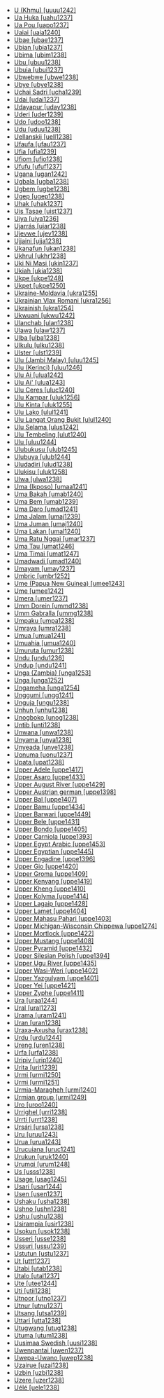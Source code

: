 - [U (Khmu) [uuuu1242]](tree/austroasiatic.aust1305/khmuic.khmu1236/khmu.khmu1255/khmu.khmu1256/ukhmu.uuuu1242/ukhmu.uuuu1242.ini)
- [Ua Huka [uahu1237]](tree/austronesian.aust1307/nuclearaustronesian.nucl1752/malayopolynesian.mala1545/centraleasternmalayopolynesian.cent2237/easternmalayopolynesian.east2712/oceanic.ocea1241/centralpacific.cent2060/eastfijianpolynesian.east2445/polynesian.poly1242/nuclearpolynesian.nucl1485/northernoutlierpolynesianeastpolynesian.nort3246/solomonsnorthernoutlierpolynesianeastpolynesian.solo1260/centralnorthernoutlierpolynesianeastpolynesian.cent2298/eastnuclearpolynesian.east2449/centraleastnuclearpolynesian.cent2062/marquesan.marq1246/northmarquesan.nort2845/uahuka.uahu1237/uahuka.uahu1237.ini)
- [Ua Pou [uapo1237]](tree/austronesian.aust1307/nuclearaustronesian.nucl1752/malayopolynesian.mala1545/centraleasternmalayopolynesian.cent2237/easternmalayopolynesian.east2712/oceanic.ocea1241/centralpacific.cent2060/eastfijianpolynesian.east2445/polynesian.poly1242/nuclearpolynesian.nucl1485/northernoutlierpolynesianeastpolynesian.nort3246/solomonsnorthernoutlierpolynesianeastpolynesian.solo1260/centralnorthernoutlierpolynesianeastpolynesian.cent2298/eastnuclearpolynesian.east2449/centraleastnuclearpolynesian.cent2062/marquesan.marq1246/northmarquesan.nort2845/uapou.uapo1237/uapou.uapo1237.ini)
- [Uaiai [uaia1240]](tree/arawan.araw1282/paumari.paum1247/uaiai.uaia1240/uaiai.uaia1240.ini)
- [Ubae [ubae1237]](tree/austronesian.aust1307/nuclearaustronesian.nucl1752/malayopolynesian.mala1545/centraleasternmalayopolynesian.cent2237/easternmalayopolynesian.east2712/oceanic.ocea1241/westernoceaniclinkage.west2818/mesomelanesianlinkage.meso1253/willaumez.will1243/nakanaimeramera.naka1266/nakanai.naka1262/ubae.ubae1237/ubae.ubae1237.ini)
- [Ubian [ubia1237]](tree/austronesian.aust1307/nuclearaustronesian.nucl1752/malayopolynesian.mala1545/greaterbarito.grea1283/samabajaw.sama1302/suluborneo.sulu1242/innersulusama.inne1244/southernsama.sout2918/ubian.ubia1237/ubian.ubia1237.ini)
- [Ubima [ubim1238]](tree/atlanticcongo.atla1278/voltacongo.volt1241/benuecongo.benu1247/igboid.igbo1258/igbo.igbo1259/ikwere.ikwe1242/ubima.ubim1238/ubima.ubim1238.ini)
- [Ubu [ubuu1238]](tree/sinotibetan.sino1245/himalayish.hima1249/mahakiranti.maha1306/kiranti.kira1253/westernkiranti.west2424/chaurasiya.chau1260/wambule.wamb1257/ubu.ubuu1238/ubu.ubuu1238.ini)
- [Ubuia [ubui1237]](tree/austronesian.aust1307/nuclearaustronesian.nucl1752/malayopolynesian.mala1545/centraleasternmalayopolynesian.cent2237/easternmalayopolynesian.east2712/oceanic.ocea1241/westernoceaniclinkage.west2818/papuantiplinkage.papu1253/nuclearpapuantiplinkage.nucl1744/northpapuanmainlanddentrecasteaux.nort2848/dobuduau.dobu1240/dobu.dobu1241/ubuia.ubui1237/ubuia.ubui1237.ini)
- [Ubwebwe [ubwe1238]](tree/atlanticcongo.atla1278/voltacongo.volt1241/benuecongo.benu1247/kainji.kain1275/centralkainji.cent2242/shirorokamuku.shir1273/shiroro.shir1275/pongu.pong1250/ubwebwe.ubwe1238/ubwebwe.ubwe1238.ini)
- [Ubye [ubye1238]](tree/atlanticcongo.atla1278/voltacongo.volt1241/benuecongo.benu1247/igboid.igbo1258/ekpeye.ekpe1253/ubye.ubye1238/ubye.ubye1238.ini)
- [Uchai Sadri [ucha1239]](tree/indoeuropean.indo1319/indoiranian.indo1320/indoaryan.indo1321/bihari.biha1245/westernmagadhan.west2806/sadani.sada1242/oraonsadri.orao1237/uchaisadri.ucha1239/uchaisadri.ucha1239.ini)
- [Udai [udai1237]](tree/austronesian.aust1307/nuclearaustronesian.nucl1752/malayopolynesian.mala1545/malayosumbawan.mala1536/northandeastmalayosumbawan.nort3170/malayic.mala1538/nuclearmalayic.nucl1733/singaporearchipelagomalay.sing1270/temuan.temu1239/udai.udai1237/udai.udai1237.ini)
- [Udayapur [uday1238]](tree/indoeuropean.indo1319/indoiranian.indo1320/indoaryan.indo1321/bihari.biha1245/tharuic.thar1284/eastherntharu.east2316/kochilatharu.koch1247/udayapur.uday1238/udayapur.uday1238.ini)
- [Uderi [uder1239]](tree/manubaran.manu1261/mariapapuanewguinea.mari1438/uderi.uder1239/uderi.uder1239.ini)
- [Udo [udoo1238]](tree/atlanticcongo.atla1278/voltacongo.volt1241/benuecongo.benu1247/defoid.defo1239/arigidi.arig1246/udo.udoo1238/udo.udoo1238.ini)
- [Udu [uduu1238]](tree/atlanticcongo.atla1278/voltacongo.volt1241/benuecongo.benu1247/akpesedoid.akpe1249/edoid.edoi1239/southwesternedoid.sout2805/urhobo.urho1239/udu.uduu1238/udu.uduu1238.ini)
- [Uellanskij [uell1238]](tree/chukotkokamchatkan.chuk1271/chukotian.chuk1272/chukchi.chuk1273/uellanskij.uell1238/uellanskij.uell1238.ini)
- [Ufaufa [ufau1237]](tree/austronesian.aust1307/nuclearaustronesian.nucl1752/malayopolynesian.mala1545/centraleasternmalayopolynesian.cent2237/easternmalayopolynesian.east2712/oceanic.ocea1241/westernoceaniclinkage.west2818/papuantiplinkage.papu1253/nuclearpapuantiplinkage.nucl1744/northpapuanmainlanddentrecasteaux.nort2848/bwaidoga.bwai1241/bwaidokaiduna.bwai1244/iduna.idun1242/ufaufa.ufau1237/ufaufa.ufau1237.ini)
- [Ufia [ufia1239]](tree/atlanticcongo.atla1278/voltacongo.volt1241/benuecongo.benu1247/deltacross.delt1251/uppercross.uppe1418/centraluppercross.cent2027/northsouthcentraldeltacross.nort2790/koringkukele.kori1259/oring.orin1239/ufia.ufia1239/ufia.ufia1239.ini)
- [Ufiom [ufio1238]](tree/atlanticcongo.atla1278/voltacongo.volt1241/benuecongo.benu1247/deltacross.delt1251/uppercross.uppe1418/centraluppercross.cent2027/northsouthcentraldeltacross.nort2790/koringkukele.kori1259/oring.orin1239/ufiom.ufio1238/ufiom.ufio1238.ini)
- [Ufufu [ufuf1237]](tree/austronesian.aust1307/nuclearaustronesian.nucl1752/malayopolynesian.mala1545/centraleasternmalayopolynesian.cent2237/easternmalayopolynesian.east2712/oceanic.ocea1241/westernoceaniclinkage.west2818/papuantiplinkage.papu1253/nuclearpapuantiplinkage.nucl1744/northpapuanmainlanddentrecasteaux.nort2848/bwaidoga.bwai1241/bwaidokaiduna.bwai1244/iduna.idun1242/ufufu.ufuf1237/ufufu.ufuf1237.ini)
- [Ugana [ugan1242]](tree/austronesian.aust1307/nuclearaustronesian.nucl1752/malayopolynesian.mala1545/centraleasternmalayopolynesian.cent2237/easternmalayopolynesian.east2712/oceanic.ocea1241/westernoceaniclinkage.west2818/mesomelanesianlinkage.meso1253/newirelandnorthwestsolomoniclinkage.newi1242/madakic.mada1284/lavatburalamusong.lava1239/ugana.ugan1242/ugana.ugan1242.ini)
- [Ugbala [ugba1238]](tree/atlanticcongo.atla1278/voltacongo.volt1241/benuecongo.benu1247/deltacross.delt1251/uppercross.uppe1418/centraluppercross.cent2027/northsouthcentraldeltacross.nort2790/koringkukele.kori1259/kukeleuzekwe.kuke1241/kukele.kuke1242/ugbala.ugba1238/ugbala.ugba1238.ini)
- [Ugbem [ugbe1238]](tree/atlanticcongo.atla1278/voltacongo.volt1241/benuecongo.benu1247/deltacross.delt1251/uppercross.uppe1418/centraluppercross.cent2027/northsouthcentraldeltacross.nort2790/ubagharakohumono.ubag1244/ubaghara.ubag1245/ugbem.ugbe1238/ugbem.ugbe1238.ini)
- [Ugep [ugep1238]](tree/atlanticcongo.atla1278/voltacongo.volt1241/benuecongo.benu1247/deltacross.delt1251/uppercross.uppe1418/centraluppercross.cent2027/eastwestcentraldeltacross.east2400/lokoic.loko1252/lokaa.loka1252/ugep.ugep1238/ugep.ugep1238.ini)
- [Uhak [uhak1237]](tree/austronesian.aust1307/nuclearaustronesian.nucl1752/malayopolynesian.mala1545/centraleasternmalayopolynesian.cent2237/centralmalayopolynesian.cent2245/timorica.timo1259/northerntimorica.nort3194/wetar.weta1245/peraitugunaputai.pera1258/peraiaputai.pera1259/perai.pera1257/uhak.uhak1237/uhak.uhak1237.ini)
- [Uis Tasae [uist1237]](tree/austronesian.aust1307/nuclearaustronesian.nucl1752/malayopolynesian.mala1545/centraleasternmalayopolynesian.cent2237/centralmalayopolynesian.cent2245/timorica.timo1259/westextraramelaic.west2545/oecusse.oecu1234/baikeno.baik1238/uistasae.uist1237/uistasae.uist1237.ini)
- [Uiya [uiya1236]](tree/sinotibetan.sino1245/bodic.bodi1256/kaikeghaletamangic.kaik1248/ghaletamangic.ghal1247/ghale.ghal1246/northernghale.nort2709/uiya.uiya1236/uiya.uiya1236.ini)
- [Ujarrás [ujar1238]](tree/chibchan.chib1249/corechibchan.core1252/isthmic.isth1243/westernisthmic.west2641/viceitic.vice1244/cabecar.cabe1245/ujarras.ujar1238/ujarras.ujar1238.ini)
- [Ujevwe [ujev1238]](tree/atlanticcongo.atla1278/voltacongo.volt1241/benuecongo.benu1247/akpesedoid.akpe1249/edoid.edoi1239/southwesternedoid.sout2805/urhobo.urho1239/ujevwe.ujev1238/ujevwe.ujev1238.ini)
- [Ujjaini [ujja1238]](tree/indoeuropean.indo1319/indoiranian.indo1320/indoaryan.indo1321/indoaryancentralzone.indo1322/subcontinentalcentralindoaryan.subc1234/bhil.bhil1254/malvi.malv1243/ujjaini.ujja1238/ujjaini.ujja1238.ini)
- [Ukanafun [ukan1238]](tree/atlanticcongo.atla1278/voltacongo.volt1241/benuecongo.benu1247/deltacross.delt1251/lowercross.obol1242/centrallowercross.cent2253/efikibibio.efik1244/anaang.anaa1238/ukanafun.ukan1238/ukanafun.ukan1238.ini)
- [Ukhrul [ukhr1238]](tree/sinotibetan.sino1245/kukichinnaga.kuki1245/naga.naga1409/tangkhulmaring.tang1335/tangkhulnaga.tang1336/ukhrul.ukhr1238/ukhrul.ukhr1238.ini)
- [Uki Ni Masi [ukin1237]](tree/austronesian.aust1307/nuclearaustronesian.nucl1752/malayopolynesian.mala1545/centraleasternmalayopolynesian.cent2237/easternmalayopolynesian.east2712/oceanic.ocea1241/southeastsolomonic.sout2853/malaitasancristobal.mala1485/malaitamakira.mala1540/saa.saaa1240/ukinimasi.ukin1237/ukinimasi.ukin1237.ini)
- [Ukiah [ukia1238]](tree/pomoan.pomo1273/russianriverandeastern.russ1265/russianriver.russ1266/northerncentralpomoan.nort2965/centralpomo.cent2138/ukiah.ukia1238/ukiah.ukia1238.ini)
- [Ukpe [ukpe1248]](tree/atlanticcongo.atla1278/voltacongo.volt1241/benuecongo.benu1247/bantoid.bant1294/southernbantoid.sout3152/bendic.bend1256/ukpebayobiri.ukpe1247/ukpe.ukpe1248/ukpe.ukpe1248.ini)
- [Ukpet [ukpe1250]](tree/atlanticcongo.atla1278/voltacongo.volt1241/benuecongo.benu1247/deltacross.delt1251/uppercross.uppe1418/ukpetehom.ukpe1249/ukpet.ukpe1250/ukpet.ukpe1250.ini)
- [Ukraine-Moldavia [ukra1255]](tree/indoeuropean.indo1319/indoiranian.indo1320/indoaryan.indo1321/indoaryancentralzone.indo1322/romani.roma1329/vlaxromani.vlax1238/ukrainemoldavia.ukra1255/ukrainemoldavia.ukra1255.ini)
- [Ukrainian Vlax Romani [ukra1256]](tree/indoeuropean.indo1319/indoiranian.indo1320/indoaryan.indo1321/indoaryancentralzone.indo1322/romani.roma1329/vlaxromani.vlax1238/ukrainianvlaxromani.ukra1256/ukrainianvlaxromani.ukra1256.ini)
- [Ukrainish [ukra1254]](tree/indoeuropean.indo1319/germanic.germ1287/northwestgermanic.nort3152/westgermanic.west2793/highgerman.high1286/middlemodernhighgerman.midd1349/modernhighgerman.mode1258/yiddish.yidd1255/easternyiddish.east2295/ukrainish.ukra1254/ukrainish.ukra1254.ini)
- [Ukwuani [ukwu1242]](tree/atlanticcongo.atla1278/voltacongo.volt1241/benuecongo.benu1247/igboid.igbo1258/igbo.igbo1259/ukwuaniabohndoni.ukwu1241/ukwuani.ukwu1242/ukwuani.ukwu1242.ini)
- [Ulanchab [ulan1238]](tree/mongolic.mong1329/easternmongolic.oira1260/oiratkhalkha.oira1264/khalkhaburiat.khal1273/mongolian.mong1331/peripheralmongolian.peri1253/ulanchab.ulan1238/ulanchab.ulan1238.ini)
- [Ulawa [ulaw1237]](tree/austronesian.aust1307/nuclearaustronesian.nucl1752/malayopolynesian.mala1545/centraleasternmalayopolynesian.cent2237/easternmalayopolynesian.east2712/oceanic.ocea1241/southeastsolomonic.sout2853/malaitasancristobal.mala1485/malaitamakira.mala1540/saa.saaa1240/ulawa.ulaw1237/ulawa.ulaw1237.ini)
- [Ulba [ulba1238]](tree/heiban.heib1242/westcentralheiban.west2502/westernwestcentralheiban.west2503/moro.moro1285/ulba.ulba1238/ulba.ulba1238.ini)
- [Ulkulu [ulku1238]](tree/pamanyungan.pama1250/paman.pama1251/southwestpama.sout3141/uppersouthwestpaman.uppe1456/kunjenundjanathima.kunj1248/kunjen.kunj1245/ulkulu.ulku1238/ulkulu.ulku1238.ini)
- [Ulster [ulst1239]](tree/indoeuropean.indo1319/germanic.germ1287/northwestgermanic.nort3152/westgermanic.west2793/northseagermanic.nort3175/anglofrisian.angl1264/anglian.angl1265/scots.scot1243/ulster.ulst1239/ulster.ulst1239.ini)
- [Ulu (Jambi Malay) [uluu1245]](tree/austronesian.aust1307/nuclearaustronesian.nucl1752/malayopolynesian.mala1545/malayosumbawan.mala1536/northandeastmalayosumbawan.nort3170/malayic.mala1538/nuclearmalayic.nucl1733/indonesianarchipelagomalay.indo1326/jambimalay.jamb1236/ulujambimalay.uluu1245/ulujambimalay.uluu1245.ini)
- [Ulu (Kerinci) [uluu1246]](tree/austronesian.aust1307/nuclearaustronesian.nucl1752/malayopolynesian.mala1545/malayosumbawan.mala1536/northandeastmalayosumbawan.nort3170/malayic.mala1538/nuclearmalayic.nucl1733/kerinci.keri1250/ulukerinci.uluu1246/ulukerinci.uluu1246.ini)
- [Ulu Ai [ulua1242]](tree/austronesian.aust1307/nuclearaustronesian.nucl1752/malayopolynesian.mala1545/malayosumbawan.mala1536/northandeastmalayosumbawan.nort3170/malayic.mala1538/nuclearmalayic.nucl1733/ibanic.iban1263/iban.iban1264/uluai.ulua1242/uluai.ulua1242.ini)
- [Ulu Ai' [ulua1243]](tree/austronesian.aust1307/nuclearaustronesian.nucl1752/malayopolynesian.mala1545/greaterbarito.grea1283/westgreaterbarito.west2561/northwestgreaterbarito.nort2891/otdanum.otda1235/uluai.ulua1243/uluai.ulua1243.ini)
- [Ulu Ceres [uluc1240]](tree/austroasiatic.aust1305/aslian.asli1243/centralnorthernaslian.cent1987/jahhut.jahh1242/uluceres.uluc1240/uluceres.uluc1240.ini)
- [Ulu Kampar [uluk1256]](tree/austroasiatic.aust1305/aslian.asli1243/centralnorthernaslian.cent1987/senoic.seno1278/semai.sema1266/ulukampar.uluk1256/ulukampar.uluk1256.ini)
- [Ulu Kinta [uluk1255]](tree/austroasiatic.aust1305/aslian.asli1243/centralnorthernaslian.cent1987/senoic.seno1278/lanohsemnamtemiar.lano1244/temiar.temi1246/ulukinta.uluk1255/ulukinta.uluk1255.ini)
- [Ulu Lako [ulul1241]](tree/austronesian.aust1307/nuclearaustronesian.nucl1752/malayopolynesian.mala1545/malayosumbawan.mala1536/northandeastmalayosumbawan.nort3170/malayic.mala1538/nuclearmalayic.nucl1733/indonesianarchipelagomalay.indo1326/kubu.kubu1239/ululako.ulul1241/ululako.ulul1241.ini)
- [Ulu Langat Orang Bukit [ulul1240]](tree/austroasiatic.aust1305/aslian.asli1243/southaslian.sout2686/besisi.besi1244/ululangatorangbukit.ulul1240/ululangatorangbukit.ulul1240.ini)
- [Ulu Selama [ulus1242]](tree/austroasiatic.aust1305/aslian.asli1243/centralnorthernaslian.cent1987/northaslian.nort2682/maniqmenraqbatek.mani1290/maniq.mani1291/kensiu.kens1248/uluselama.ulus1242/uluselama.ulus1242.ini)
- [Ulu Tembeling [ulut1240]](tree/austroasiatic.aust1305/aslian.asli1243/centralnorthernaslian.cent1987/jahhut.jahh1242/ulutembeling.ulut1240/ulutembeling.ulut1240.ini)
- [Ulu [uluu1244]](tree/austronesian.aust1307/nuclearaustronesian.nucl1752/malayopolynesian.mala1545/malayosumbawan.mala1536/northandeastmalayosumbawan.nort3170/malayic.mala1538/nuclearmalayic.nucl1733/minangkabauic.mina1280/minangkabau.mina1268/ulu.uluu1244/ulu.uluu1244.ini)
- [Ulubukusu [ulub1245]](tree/atlanticcongo.atla1278/voltacongo.volt1241/benuecongo.benu1247/bantoid.bant1294/southernbantoid.sout3152/narrowbantu.narr1281/eastbantu.east2731/northeastsavannabantu.nort3203/greatlakesbantu.grea1289/greaterluyia.grea1291/luyia.luyi1234/saamiawangabukusu.saam1284/bukusuic.buku1251/masaaba.masa1299/ulubukusu.ulub1245/ulubukusu.ulub1245.ini)
- [Ulubuya [ulub1244]](tree/atlanticcongo.atla1278/voltacongo.volt1241/benuecongo.benu1247/bantoid.bant1294/southernbantoid.sout3152/narrowbantu.narr1281/eastbantu.east2731/northeastsavannabantu.nort3203/greatlakesbantu.grea1289/greaterluyia.grea1291/luyia.luyi1234/saamiawangabukusu.saam1284/bukusuic.buku1251/masaaba.masa1299/ulubuya.ulub1244/ulubuya.ulub1244.ini)
- [Uludadiri [ulud1238]](tree/atlanticcongo.atla1278/voltacongo.volt1241/benuecongo.benu1247/bantoid.bant1294/southernbantoid.sout3152/narrowbantu.narr1281/eastbantu.east2731/northeastsavannabantu.nort3203/greatlakesbantu.grea1289/greaterluyia.grea1291/luyia.luyi1234/saamiawangabukusu.saam1284/bukusuic.buku1251/masaaba.masa1299/uludadiri.ulud1238/uludadiri.ulud1238.ini)
- [Ulukisu [uluk1258]](tree/atlanticcongo.atla1278/voltacongo.volt1241/benuecongo.benu1247/bantoid.bant1294/southernbantoid.sout3152/narrowbantu.narr1281/eastbantu.east2731/northeastsavannabantu.nort3203/greatlakesbantu.grea1289/greaterluyia.grea1291/luyia.luyi1234/saamiawangabukusu.saam1284/bukusuic.buku1251/masaaba.masa1299/ulukisu.uluk1258/ulukisu.uluk1258.ini)
- [Ulwa [ulwa1238]](tree/bookkeeping.book1242/sumomayangna.sumo1243/ulwa.ulwa1238/ulwa.ulwa1238.ini)
- [Uma (Ikposo) [umaa1241]](tree/atlanticcongo.atla1278/voltacongo.volt1241/kwavoltacongo.kwav1236/katogo.kato1245/kposoahlobowili.kpos1239/ikposo.ikpo1238/umaikposo.umaa1241/umaikposo.umaa1241.ini)
- [Uma Bakah [umab1240]](tree/austronesian.aust1307/nuclearaustronesian.nucl1752/malayopolynesian.mala1545/northborneomalayopolynesian.nort3253/northsarawakan.nort3171/kayankenyah.kaya1332/kenyahic.keny1280/upperpujungan.uppe1425/umalasan.umal1239/umabakah.umab1240/umabakah.umab1240.ini)
- [Uma Bem [umab1239]](tree/austronesian.aust1307/nuclearaustronesian.nucl1752/malayopolynesian.mala1545/northborneomalayopolynesian.nort3253/northsarawakan.nort3171/kayankenyah.kaya1332/kenyahic.keny1280/mainstreamkenyah.main1275/umabem.umab1239/umabem.umab1239.ini)
- [Uma Daro [umad1241]](tree/austronesian.aust1307/nuclearaustronesian.nucl1752/malayopolynesian.mala1545/northborneomalayopolynesian.nort3253/northsarawakan.nort3171/kayankenyah.kaya1332/kayanic.kaya1333/mboh.mboh1235/rejangkayan.reja1241/umadaro.umad1241/umadaro.umad1241.ini)
- [Uma Jalam [umaj1239]](tree/austronesian.aust1307/nuclearaustronesian.nucl1752/malayopolynesian.mala1545/northborneomalayopolynesian.nort3253/northsarawakan.nort3171/kayankenyah.kaya1332/kenyahic.keny1280/mainstreamkenyah.main1275/umajalam.umaj1239/umajalam.umaj1239.ini)
- [Uma Juman [umaj1240]](tree/austronesian.aust1307/nuclearaustronesian.nucl1752/malayopolynesian.mala1545/northborneomalayopolynesian.nort3253/northsarawakan.nort3171/kayankenyah.kaya1332/kayanic.kaya1333/mboh.mboh1235/rejangkayan.reja1241/umajuman.umaj1240/umajuman.umaj1240.ini)
- [Uma Lakan [umal1240]](tree/austronesian.aust1307/nuclearaustronesian.nucl1752/malayopolynesian.mala1545/northborneomalayopolynesian.nort3253/northsarawakan.nort3171/kayankenyah.kaya1332/kayanic.kaya1333/kayanriverkayan.kaya1325/umalakan.umal1240/umalakan.umal1240.ini)
- [Uma Ratu Nggai [umar1237]](tree/austronesian.aust1307/nuclearaustronesian.nucl1752/malayopolynesian.mala1545/centraleasternmalayopolynesian.cent2237/centralmalayopolynesian.cent2245/floressumbahawu.flor1240/sumbahawu.sumb1242/sumba.sumb1243/kamberaic.kamb1320/kambera.kamb1299/umaratunggai.umar1237/umaratunggai.umar1237.ini)
- [Uma Tau [umat1246]](tree/austronesian.aust1307/nuclearaustronesian.nucl1752/malayopolynesian.mala1545/northborneomalayopolynesian.nort3253/northsarawakan.nort3171/kayankenyah.kaya1332/kenyahic.keny1280/mainstreamkenyah.main1275/umatau.umat1246/umatau.umat1246.ini)
- [Uma Timai [umat1247]](tree/austronesian.aust1307/nuclearaustronesian.nucl1752/malayopolynesian.mala1545/northborneomalayopolynesian.nort3253/northsarawakan.nort3171/kayankenyah.kaya1332/kayanic.kaya1333/wahaukenyah.waha1238/umatimai.umat1247/umatimai.umat1247.ini)
- [Umadwadi [umad1240]](tree/indoeuropean.indo1319/indoiranian.indo1320/indoaryan.indo1321/indoaryancentralzone.indo1322/subcontinentalcentralindoaryan.subc1234/bhil.bhil1254/malvi.malv1243/umadwadi.umad1240/umadwadi.umad1240.ini)
- [Umayam [umay1237]](tree/austronesian.aust1307/nuclearaustronesian.nucl1752/malayopolynesian.mala1545/greatercentralphilippine.grea1284/manobo.mano1276/centralandsouthernmanobo.cent2255/centralmanobo.cent2088/eastandcentralmanobo.east2742/eastcentralmanobo.east2478/agusanmanobo.agus1235/umayam.umay1237/umayam.umay1237.ini)
- [Umbric [umbr1252]](tree/indoeuropean.indo1319/italic.ital1284/sabellic.sabe1249/sabellic.sabe1248/umbric.umbr1252/umbric.umbr1252.ini)
- [Ume (Papua New Guinea) [umee1243]](tree/easterntransfly.east2503/wipi.wipi1242/umepapuanewguinea.umee1243/umepapuanewguinea.umee1243.ini)
- [Ume [umee1242]](tree/atlanticcongo.atla1278/voltacongo.volt1241/benuecongo.benu1247/akpesedoid.akpe1249/edoid.edoi1239/southwesternedoid.sout2805/isoko.isok1239/ume.umee1242/ume.umee1242.ini)
- [Umera [umer1237]](tree/austronesian.aust1307/nuclearaustronesian.nucl1752/malayopolynesian.mala1545/centraleasternmalayopolynesian.cent2237/easternmalayopolynesian.east2712/southhalmaherawestnewguinea.sout2850/southhalmaherawestnewguinea.sout3229/rajaampatsouthhalmahera.raja1255/southhalmahera.sout3231/gebe.gebe1237/umera.umer1237/umera.umer1237.ini)
- [Umm Dorein [ummd1238]](tree/heiban.heib1242/westcentralheiban.west2502/westernwestcentralheiban.west2503/moro.moro1285/ummdorein.ummd1238/ummdorein.ummd1238.ini)
- [Umm Gabralla [ummg1238]](tree/heiban.heib1242/westcentralheiban.west2502/westernwestcentralheiban.west2503/moro.moro1285/ummgabralla.ummg1238/ummgabralla.ummg1238.ini)
- [Umpaku [umpa1238]](tree/japonic.japo1237/japanese.japa1256/japantaiwanjapanese.japa1258/nuclearjapanese.nucl1643/westernjapanese.west2607/umpaku.umpa1238/umpaku.umpa1238.ini)
- [Umraya [umra1238]](tree/afroasiatic.afro1255/semitic.semi1276/westsemitic.west2786/centralsemitic.cent2236/northwestsemitic.nort3165/aramaic.aram1259/easternaramaic.east2680/centraleasternaramaic.cent2217/bohtan.boht1239/hertevin.hert1241/umraya.umra1238/umraya.umra1238.ini)
- [Umua [umua1241]](tree/austronesian.aust1307/nuclearaustronesian.nucl1752/malayopolynesian.mala1545/centraleasternmalayopolynesian.cent2237/easternmalayopolynesian.east2712/oceanic.ocea1241/westernoceaniclinkage.west2818/northnewguinealinkage.nort3206/ngerovitiazlinkage.nger1241/vitiazlinkage.viti1243/southwestnewbritain.sout2874/arawepasismanua.araw1269/bebelimangseng.bebe1254/mangseng.mang1403/umua.umua1241/umua.umua1241.ini)
- [Umuahia [umua1240]](tree/atlanticcongo.atla1278/voltacongo.volt1241/benuecongo.benu1247/igboid.igbo1258/igbo.igbo1259/nuclearigbo.nucl1417/umuahia.umua1240/umuahia.umua1240.ini)
- [Umuruta [umur1238]](tree/leftmay.left1242/nuclearleftmay.nucl1244/iteribo.iter1240/bopapuanewguinea.bopa1235/umuruta.umur1238/umuruta.umur1238.ini)
- [Undu [undu1236]](tree/berta.bert1248/undu.undu1236/undu.undu1236.ini)
- [Undup [undu1241]](tree/austronesian.aust1307/nuclearaustronesian.nucl1752/malayopolynesian.mala1545/malayosumbawan.mala1536/northandeastmalayosumbawan.nort3170/malayic.mala1538/nuclearmalayic.nucl1733/ibanic.iban1263/iban.iban1264/undup.undu1241/undup.undu1241.ini)
- [Unga (Zambia) [unga1253]](tree/atlanticcongo.atla1278/voltacongo.volt1241/benuecongo.benu1247/bantoid.bant1294/southernbantoid.sout3152/narrowbantu.narr1281/eastbantu.east2731/bwilebemba.bwil1246/sabi.sabi1248/southernsabi.sout3193/bembam40.bemb1256/bembazambia.bemb1257/ungazambia.unga1253/ungazambia.unga1253.ini)
- [Unga [unga1252]](tree/mongolic.mong1329/easternmongolic.oira1260/oiratkhalkha.oira1264/khalkhaburiat.khal1273/buriat.buri1258/russiaburiat.russ1264/unga.unga1252/unga.unga1252.ini)
- [Ungameha [unga1254]](tree/atlanticcongo.atla1278/voltacongo.volt1241/benuecongo.benu1247/bantoid.bant1294/southernbantoid.sout3152/widegrassfields.wide1239/narrowgrassfields.narr1282/mbamnkam.mbam1249/bamileke.bami1239/ndanda.ndan1241/ungameha.unga1254/ungameha.unga1254.ini)
- [Unggumi [ungg1241]](tree/worrorran.worr1236/westernworrorran.west2435/worora.woro1255/unggumi.ungg1241/unggumi.ungg1241.ini)
- [Unguja [ungu1238]](tree/atlanticcongo.atla1278/voltacongo.volt1241/benuecongo.benu1247/bantoid.bant1294/southernbantoid.sout3152/narrowbantu.narr1281/eastbantu.east2731/northeastsavannabantu.nort3203/northeastcoastalbantu.nort3209/coastalnecbantu.coas1317/sabakiswahili.saba1282/swahilig40.swah1254/swahili.swah1253/unguja.ungu1238/unguja.ungu1238.ini)
- [Unhun [unhu1238]](tree/arawakan.araw1281/northernmaipuran.nort2990/inlandnorthernmaipuran.inla1264/japuracolombia.japu1236/nuclearjapuracolombia.nucl1764/baniwacurripacotariano.bani1258/baniwacurripaco.bani1259/curripaco.curr1243/unhun.unhu1238/unhun.unhu1238.ini)
- [Unogboko [unog1238]](tree/atlanticcongo.atla1278/voltacongo.volt1241/benuecongo.benu1247/akpesedoid.akpe1249/edoid.edoi1239/southwesternedoid.sout2805/isoko.isok1239/unogboko.unog1238/unogboko.unog1238.ini)
- [Untib [unti1238]](tree/nakhdaghestanian.nakh1245/daghestanian.dagh1238/avarandictsezic.avar1255/avar.avar1256/untib.unti1238/untib.unti1238.ini)
- [Unwana [unwa1238]](tree/atlanticcongo.atla1278/voltacongo.volt1241/benuecongo.benu1247/igboid.igbo1258/igbo.igbo1259/nuclearigbo.nucl1417/unwana.unwa1238/unwana.unwa1238.ini)
- [Unyama [unya1238]](tree/atlanticcongo.atla1278/voltacongo.volt1241/benuecongo.benu1247/bantoid.bant1294/southernbantoid.sout3152/narrowbantu.narr1281/eastbantu.east2731/shonas10.shon1250/coreshona.core1255/plateaushona.plat1259/manyika.many1258/unyama.unya1238/unyama.unya1238.ini)
- [Unyeada [unye1238]](tree/atlanticcongo.atla1278/voltacongo.volt1241/benuecongo.benu1247/deltacross.delt1251/lowercross.obol1242/oboloic.obol1244/obolo.obol1243/unyeada.unye1238/unyeada.unye1238.ini)
- [Uonuma [uonu1237]](tree/japonic.japo1237/japanese.japa1256/japantaiwanjapanese.japa1258/nuclearjapanese.nucl1643/easternjapanese.east2526/tokaitosan.toka1245/echigo.echi1237/uonuma.uonu1237/uonuma.uonu1237.ini)
- [Upata [upat1238]](tree/atlanticcongo.atla1278/voltacongo.volt1241/benuecongo.benu1247/igboid.igbo1258/ekpeye.ekpe1253/upata.upat1238/upata.upat1238.ini)
- [Upper Adele [uppe1417]](tree/atlanticcongo.atla1278/voltacongo.volt1241/kwavoltacongo.kwav1236/natogo.nato1234/basilaadele.basi1245/adele.adel1244/upperadele.uppe1417/upperadele.uppe1417.ini)
- [Upper Asaro [uppe1433]](tree/nucleartransnewguinea.nucl1709/kainantugoroka.kain1273/goroka.goro1272/nucleargoroka.nucl1760/gahuku.gahu1246/dano.dano1240/upperasaro.uppe1433/upperasaro.uppe1433.ini)
- [Upper August River [uppe1429]](tree/nucleartransnewguinea.nucl1709/centralandsouthnewguinea.cent2116/awyuok.awyu1265/okoksapmin.okok1235/ok.okkk1242/mountainok.moun1253/mianic.mian1255/mian.mian1256/upperaugustriver.uppe1429/upperaugustriver.uppe1429.ini)
- [Upper Austrian german [uppe1398]](tree/indoeuropean.indo1319/germanic.germ1287/northwestgermanic.nort3152/westgermanic.west2793/highgerman.high1286/middlemodernhighgerman.midd1349/modernhighgerman.mode1258/uppergerman.uppe1397/bayerisch.baye1239/bavarian.bava1246/centralbavarian.cent1967/upperaustriangerman.uppe1398/upperaustriangerman.uppe1398.ini)
- [Upper Bal [uppe1407]](tree/kartvelian.kart1248/svan.svan1243/upperbal.uppe1407/upperbal.uppe1407.ini)
- [Upper Bamu [uppe1434]](tree/kiwaian.kiwa1251/bamu.bamu1257/upperbamu.uppe1434/upperbamu.uppe1434.ini)
- [Upper Barwari [uppe1449]](tree/afroasiatic.afro1255/semitic.semi1276/westsemitic.west2786/centralsemitic.cent2236/northwestsemitic.nort3165/aramaic.aram1259/easternaramaic.east2680/centraleasternaramaic.cent2217/northeasternneoaramaic.nort3241/assyrianneoaramaic.assy1241/northerngroup.nort3096/upperbarwari.uppe1449/upperbarwari.uppe1449.ini)
- [Upper Bele [uppe1431]](tree/nucleartransnewguinea.nucl1709/dani.dani1287/centraldani.cent2233/grandvalleydani.gran1246/lowergrandvalleydani.lowe1415/upperbele.uppe1431/upperbele.uppe1431.ini)
- [Upper Bondo [uppe1405]](tree/austroasiatic.aust1305/mundaic.mund1335/southmunda.sout3137/gutobremo.guto1244/bondo.bond1245/upperbondo.uppe1405/upperbondo.uppe1405.ini)
- [Upper Carniola [uppe1393]](tree/indoeuropean.indo1319/baltoslavic.balt1263/slavic.slav1255/southslavic.sout3147/westernsouthslavic.west2804/slovenian.slov1268/uppercarniola.uppe1393/uppercarniola.uppe1393.ini)
- [Upper Egypt Arabic [uppe1453]](tree/afroasiatic.afro1255/semitic.semi1276/westsemitic.west2786/centralsemitic.cent2236/arabian.arab1394/arabic.arab1395/egypticarabic.egyp1251/egyptosudanicarabic.egyp1254/saidiarabic.said1239/upperegyptarabic.uppe1453/upperegyptarabic.uppe1453.ini)
- [Upper Egyptian [uppe1445]](tree/afroasiatic.afro1255/egyptian.egyp1245/coptic.copt1239/upperegyptian.uppe1445/upperegyptian.uppe1445.ini)
- [Upper Engadine [uppe1396]](tree/indoeuropean.indo1319/italic.ital1284/latinofaliscan.lati1262/latinic.lati1263/imperiallatin.impe1234/romance.roma1334/italowesternromance.ital1285/westernromance.west2813/shiftedwesternromance.shif1234/northwesternshiftedromance.nort3208/gallorhaetian.gall1280/romansh.roma1326/upperengadine.uppe1396/upperengadine.uppe1396.ini)
- [Upper Gio [uppe1420]](tree/mande.mand1469/easternmande.east2697/southeasternmande.sout3140/gurotura.guro1245/gurodan.guro1246/dantoura.dant1235/dan.dann1241/uppergio.uppe1420/uppergio.uppe1420.ini)
- [Upper Groma [uppe1409]](tree/sinotibetan.sino1245/bodic.bodi1256/bodish.bodi1257/oldmoderntibetan.oldm1245/tibetic.tibe1276/southerntibetic.sout3217/dzongkhic.dzon1238/groma.grom1238/uppergroma.uppe1409/uppergroma.uppe1409.ini)
- [Upper Kenyang [uppe1419]](tree/atlanticcongo.atla1278/voltacongo.volt1241/benuecongo.benu1247/bantoid.bant1294/southernbantoid.sout3152/mamfe.mamf1238/kenyang.keny1279/upperkenyang.uppe1419/upperkenyang.uppe1419.ini)
- [Upper Kheng [uppe1410]](tree/sinotibetan.sino1245/bodic.bodi1256/bodish.bodi1257/tshanglaeastbodish.tsha1246/eastbodish.east1469/mainstreameastbodish.main1269/phobjibchalibumthangic.phob1238/chalibumthangic.chal1266/bumthangic.bumt1238/khengkha.khen1241/upperkheng.uppe1410/upperkheng.uppe1410.ini)
- [Upper Kolyma [uppe1414]](tree/tungusic.tung1282/northerntungusic.nort3147/even.even1260/upperkolyma.uppe1414/upperkolyma.uppe1414.ini)
- [Upper Lagaip [uppe1428]](tree/sepik.sepi1257/sepikhill.sepi1258/westernsepikhill.west2576/hewapaka.hewa1240/hewa.hewa1241/upperlagaip.uppe1428/upperlagaip.uppe1428.ini)
- [Upper Lamet [uppe1404]](tree/austroasiatic.aust1305/khasipalaung.khas1273/palaungic.pala1352/eastpalaungic.east2331/lamet.lame1256/upperlamet.uppe1404/upperlamet.uppe1404.ini)
- [Upper Mahasu Pahari [uppe1403]](tree/indoeuropean.indo1319/indoiranian.indo1320/indoaryan.indo1321/indoaryannorthernzone.indo1310/himachali.hima1250/nuclearhimachali.nucl1728/mahasupahari.maha1287/uppermahasupahari.uppe1403/uppermahasupahari.uppe1403.ini)
- [Upper Michigan-Wisconsin Chippewa [uppe1274]](tree/algic.algi1248/algonquian.algo1256/easterngreatlakesalgonquian.east2765/ojibwapotawatomi.ojib1240/ojibwa.ojib1241/nuclearojibwe.nucl1723/centraleasternsouthwesternojibwa.cent2252/chippewa.chip1241/uppermichiganwisconsinchippewa.uppe1274/uppermichiganwisconsinchippewa.uppe1274.ini)
- [Upper Mortlock [uppe1422]](tree/austronesian.aust1307/nuclearaustronesian.nucl1752/malayopolynesian.mala1545/centraleasternmalayopolynesian.cent2237/easternmalayopolynesian.east2712/oceanic.ocea1241/micronesian.micr1243/micronesianproper.micr1244/centralmicronesian.cent2276/westernmicronesian.west2844/ponapeictrukic.pona1247/trukic.truk1243/nucleartrukic.nucl1749/centraltrukic.cent2290/easterntrukic.east2764/mortlockesetrukese.mort1238/mortlockese.mort1237/uppermortlock.uppe1422/uppermortlock.uppe1422.ini)
- [Upper Mustang [uppe1408]](tree/sinotibetan.sino1245/bodic.bodi1256/bodish.bodi1257/oldmoderntibetan.oldm1245/tibetic.tibe1276/southwesterntibetic.sout3216/lowa.lowa1242/uppermustang.uppe1408/uppermustang.uppe1408.ini)
- [Upper Pyramid [uppe1432]](tree/nucleartransnewguinea.nucl1709/dani.dani1287/centraldani.cent2233/grandvalleydani.gran1246/lowergrandvalleydani.lowe1415/upperpyramid.uppe1432/upperpyramid.uppe1432.ini)
- [Upper Silesian Polish [uppe1394]](tree/indoeuropean.indo1319/baltoslavic.balt1263/slavic.slav1255/westslavic.west2792/lechitic.lech1241/polish.poli1260/uppersilesianpolish.uppe1394/uppersilesianpolish.uppe1394.ini)
- [Upper Ugu River [uppe1435]](tree/dagan.daga1274/umanakaina.uman1240/upperuguriver.uppe1435/upperuguriver.uppe1435.ini)
- [Upper Wasi-Weri [uppe1402]](tree/indoeuropean.indo1319/indoiranian.indo1320/nuristani.nuri1243/prasuni.pras1239/upperwasiweri.uppe1402/upperwasiweri.uppe1402.ini)
- [Upper Yazgulyam [uppe1401]](tree/indoeuropean.indo1319/indoiranian.indo1320/iranian.iran1269/easterniranian.east2704/southeasterniranian.sout3156/shugniyazgulami.shug1237/yazgulyam.yazg1240/upperyazgulyam.uppe1401/upperyazgulyam.uppe1401.ini)
- [Upper Yei [uppe1421]](tree/moreheadwasur.more1255/moreheadmaro.more1256/yei.yeii1239/upperyei.uppe1421/upperyei.uppe1421.ini)
- [Upper Zyphe [uppe1411]](tree/sinotibetan.sino1245/kukichinnaga.kuki1245/kukichin.kuki1246/maraic.mara1381/nuclearmaraic.nucl1757/zyphe.zyph1238/upperzyphe.uppe1411/upperzyphe.uppe1411.ini)
- [Ura [uraa1244]](tree/sinotibetan.sino1245/bodic.bodi1256/bodish.bodi1257/tshanglaeastbodish.tsha1246/eastbodish.east1469/mainstreameastbodish.main1269/phobjibchalibumthangic.phob1238/chalibumthangic.chal1266/bumthangic.bumt1238/bumthang.bumt1239/bumthangkha.bumt1240/ura.uraa1244/ura.uraa1244.ini)
- [Ural [ural1273]](tree/turkic.turk1311/commonturkic.comm1245/oghuzkipchakuyghur.oghu1246/oghuz.oghu1243/kipchak.kipc1239/northkipchak.nort2696/tatar.tata1255/ural.ural1273/ural.ural1273.ini)
- [Urama [uram1241]](tree/kiwaian.kiwa1251/northeastkiwai.nort2930/urama.uram1241/urama.uram1241.ini)
- [Uran [uran1238]](tree/hatammansim.hata1242/hatam.hata1243/uran.uran1238/uran.uran1238.ini)
- [Uraxa-Axusha [urax1238]](tree/nakhdaghestanian.nakh1245/daghestanian.dagh1238/dargwa.darg1241/uraxaaxusha.urax1238/uraxaaxusha.urax1238.ini)
- [Urdu [urdu1244]](tree/indoeuropean.indo1319/indoiranian.indo1320/indoaryan.indo1321/indoaryancentralzone.indo1322/subcontinentalcentralindoaryan.subc1234/westernhindi.west2812/hindustani.hind1270/hindi.hind1269/urdu.urdu1244/urdu.urdu1244.ini)
- [Ureng [uren1238]](tree/austronesian.aust1307/nuclearaustronesian.nucl1752/malayopolynesian.mala1545/centraleasternmalayopolynesian.cent2237/centralmalayopolynesian.cent2245/centralmaluku.cent2254/eastcentralmaluku.east2466/nunusaku.nunu1252/pirubay.piru1243/westpirubay.west2843/asilulu.asil1242/ureng.uren1238/ureng.uren1238.ini)
- [Urfa [urfa1238]](tree/turkic.turk1311/commonturkic.comm1245/oghuzkipchakuyghur.oghu1246/oghuz.oghu1243/westoghuz.west2406/nuclearwestoghuz.nucl1762/nuclearturkish.nucl1301/urfa.urfa1238/urfa.urfa1238.ini)
- [Uripiv [urip1240]](tree/austronesian.aust1307/nuclearaustronesian.nucl1752/malayopolynesian.mala1545/centraleasternmalayopolynesian.cent2237/easternmalayopolynesian.east2712/oceanic.ocea1241/northandcentralvanuatu.nort3195/centralvanuatu.cent2269/malakula.mala1539/easternmalakulalinkage.east2753/uripivwalaranoatchin.urip1239/uripiv.urip1240/uripiv.urip1240.ini)
- [Urita [urit1239]](tree/nucleartorricelli.nucl1708/kombioarapeshurat.komb1276/arapesh.arap1279/bumbitaarapesh.bumb1241/urita.urit1239/urita.urit1239.ini)
- [Urmi [urmi1250]](tree/afroasiatic.afro1255/semitic.semi1276/westsemitic.west2786/centralsemitic.cent2236/northwestsemitic.nort3165/aramaic.aram1259/easternaramaic.east2680/centraleasternaramaic.cent2217/northeasternneoaramaic.nort3241/assyrianneoaramaic.assy1241/urmiangroup.urmi1249/urmi.urmi1250/urmi.urmi1250.ini)
- [Urmi [urmi1251]](tree/afroasiatic.afro1255/semitic.semi1276/westsemitic.west2786/centralsemitic.cent2236/northwestsemitic.nort3165/aramaic.aram1259/easternaramaic.east2680/centraleasternaramaic.cent2217/northeasternneoaramaic.nort3241/transzab.tran1290/lishandidan.lish1246/northernclusterlishandidan.nort3098/urmi.urmi1251/urmi.urmi1251.ini)
- [Urmia-Maragheh [urmi1240]](tree/indoeuropean.indo1319/armenian.arme1241/easternwesternarmenian.east2768/modernarmenian.nucl1235/urmiamaragheh.urmi1240/urmiamaragheh.urmi1240.ini)
- [Urmian group [urmi1249]](tree/afroasiatic.afro1255/semitic.semi1276/westsemitic.west2786/centralsemitic.cent2236/northwestsemitic.nort3165/aramaic.aram1259/easternaramaic.east2680/centraleasternaramaic.cent2217/northeasternneoaramaic.nort3241/assyrianneoaramaic.assy1241/urmiangroup.urmi1249/urmiangroup.urmi1249.ini)
- [Uro [uroo1240]](tree/atlanticcongo.atla1278/voltacongo.volt1241/benuecongo.benu1247/defoid.defo1239/arigidi.arig1246/uro.uroo1240/uro.uroo1240.ini)
- [Urrighel [urri1238]](tree/afroasiatic.afro1255/berber.berb1260/zenatic.zena1250/tarifit.tari1263/urrighel.urri1238/urrighel.urri1238.ini)
- [Urrti [urrt1238]](tree/nubian.nubi1251/westcentralnubian.west2781/midob.mido1240/urrti.urrt1238/urrti.urrt1238.ini)
- [Ursári [ursa1238]](tree/indoeuropean.indo1319/indoiranian.indo1320/indoaryan.indo1321/indoaryancentralzone.indo1322/romani.roma1329/balkanromani.balk1252/ursari.ursa1238/ursari.ursa1238.ini)
- [Uru [uruu1243]](tree/atlanticcongo.atla1278/voltacongo.volt1241/benuecongo.benu1247/bantoid.bant1294/southernbantoid.sout3152/narrowbantu.narr1281/eastbantu.east2731/northeastsavannabantu.nort3203/kilimanjarotaita.kili1269/chagae30.chag1248/chaga.chag1250/centralkilimanjaro.cent2286/mochi.moch1256/uru.uruu1243/uru.uruu1243.ini)
- [Urua [urua1243]](tree/austronesian.aust1307/nuclearaustronesian.nucl1752/malayopolynesian.mala1545/centraleasternmalayopolynesian.cent2237/easternmalayopolynesian.east2712/oceanic.ocea1241/westernoceaniclinkage.west2818/papuantiplinkage.papu1253/nuclearpapuantiplinkage.nucl1744/northpapuanmainlanddentrecasteaux.nort2848/dobuduau.dobu1240/boselewagaleya.bose1238/galeya.gale1257/urua.urua1243/urua.urua1243.ini)
- [Urucuiana [uruc1241]](tree/cariban.cari1283/guianan.guia1242/wayanaic.waya1272/wayana.waya1269/urucuiana.uruc1241/urucuiana.uruc1241.ini)
- [Urukun [uruk1240]](tree/nucleartransnewguinea.nucl1709/madang.mada1298/croisilles.croi1234/mabuso.mabu1247/gum.gumm1240/panimisebe.pani1262/isebe.iseb1246/urukun.uruk1240/urukun.uruk1240.ini)
- [Urumqi [urum1248]](tree/turkic.turk1311/commonturkic.comm1245/oghuzkipchakuyghur.oghu1246/uyghur.uygh1240/uighur.uigh1240/urumqi.urum1248/urumqi.urum1248.ini)
- [Us [usss1238]](tree/atlanticcongo.atla1278/voltacongo.volt1241/benuecongo.benu1247/kainji.kain1275/centralkainji.cent2242/northwesternkainji.duka1247/duka.duka1250/maingwamhi.main1281/utmain.kagf1238/us.usss1238/us.usss1238.ini)
- [Usage [usag1245]](tree/nucleartransnewguinea.nucl1709/centralandsouthnewguinea.cent2116/awyuok.awyu1265/okoksapmin.okok1235/ok.okkk1242/mountainok.moun1253/mianic.mian1255/mian.mian1256/usage.usag1245/usage.usag1245.ini)
- [Usari [usar1244]](tree/pauwasi.pauw1244/easternpauwasi.east2530/karkaryuri.kark1258/usari.usar1244/usari.usar1244.ini)
- [Usen [usen1237]](tree/austronesian.aust1307/nuclearaustronesian.nucl1752/malayopolynesian.mala1545/centraleasternmalayopolynesian.cent2237/easternmalayopolynesian.east2712/oceanic.ocea1241/westernoceaniclinkage.west2818/mesomelanesianlinkage.meso1253/newirelandnorthwestsolomoniclinkage.newi1242/madakic.mada1284/barok.baro1253/usen.usen1237/usen.usen1237.ini)
- [Ushaku [usha1238]](tree/atlanticcongo.atla1278/voltacongo.volt1241/benuecongo.benu1247/bantoid.bant1294/southernbantoid.sout3152/widegrassfields.wide1239/befang.befa1241/ushaku.usha1238/ushaku.usha1238.ini)
- [Ushno [ushn1238]](tree/afroasiatic.afro1255/semitic.semi1276/westsemitic.west2786/centralsemitic.cent2236/northwestsemitic.nort3165/aramaic.aram1259/easternaramaic.east2680/centraleasternaramaic.cent2217/northeasternneoaramaic.nort3241/transzab.tran1290/lishandidan.lish1246/southernclusterlishandidan.sout3077/ushno.ushn1238/ushno.ushn1238.ini)
- [Ushu [ushu1238]](tree/indoeuropean.indo1319/indoiranian.indo1320/indoaryan.indo1321/indoaryannorthwesternzone.indo1324/kohistani.kohi1251/dirswatkohistani.dirs1236/kalami.kala1373/ushu.ushu1238/ushu.ushu1238.ini)
- [Usirampia [usir1238]](tree/angan.anga1289/nuclearangan.nucl1763/baruyasimbari.baru1271/baruya.baru1267/usirampia.usir1238/usirampia.usir1238.ini)
- [Usokun [usok1238]](tree/atlanticcongo.atla1278/voltacongo.volt1241/benuecongo.benu1247/akpesedoid.akpe1249/edoid.edoi1239/deltaedoid.delt1252/degemaengenni.dege1249/degema.dege1246/usokun.usok1238/usokun.usok1238.ini)
- [Usseri [usse1238]](tree/atlanticcongo.atla1278/voltacongo.volt1241/benuecongo.benu1247/bantoid.bant1294/southernbantoid.sout3152/narrowbantu.narr1281/eastbantu.east2731/northeastsavannabantu.nort3203/kilimanjarotaita.kili1269/chagae30.chag1248/chaga.chag1250/rombo.romb1244/usseri.usse1238/usseri.usse1238.ini)
- [Ussuri [ussu1239]](tree/tungusic.tung1282/easttungus.east2366/oroknanai.orok1264/nanai.nana1257/ussuri.ussu1239/ussuri.ussu1239.ini)
- [Ustutun [ustu1237]](tree/austronesian.aust1307/nuclearaustronesian.nucl1752/malayopolynesian.mala1545/centraleasternmalayopolynesian.cent2237/centralmalayopolynesian.cent2245/timorica.timo1259/northerntimorica.nort3194/wetar.weta1245/iliuun.iliu1237/ustutun.ustu1237/ustutun.ustu1237.ini)
- [Ut [uttt1237]](tree/austronesian.aust1307/nuclearaustronesian.nucl1752/malayopolynesian.mala1545/centraleasternmalayopolynesian.cent2237/centralmalayopolynesian.cent2245/centralmaluku.cent2254/teorkur.teor1239/teor.teor1240/ut.uttt1237/ut.uttt1237.ini)
- [Utabi [utab1238]](tree/turamakikori.tura1263/turamaomatian.tura1264/ikobimena.ikob1240/utabi.utab1238/utabi.utab1238.ini)
- [Utalo [utal1237]](tree/austronesian.aust1307/nuclearaustronesian.nucl1752/malayopolynesian.mala1545/centraleasternmalayopolynesian.cent2237/easternmalayopolynesian.east2712/oceanic.ocea1241/westernoceaniclinkage.west2818/papuantiplinkage.papu1253/nuclearpapuantiplinkage.nucl1744/northpapuanmainlanddentrecasteaux.nort2848/bwaidoga.bwai1241/diodio.diod1237/utalo.utal1237/utalo.utal1237.ini)
- [Ute [utee1244]](tree/utoaztecan.utoa1244/northernutoaztecan.nort2953/numic.numi1242/southernnumic.sout2968/utesouthernpaiute.utes1238/ute.utee1244/ute.utee1244.ini)
- [Uti [utii1238]](tree/atlanticcongo.atla1278/voltacongo.volt1241/benuecongo.benu1247/akpesedoid.akpe1249/edoid.edoi1239/southwesternedoid.sout2805/isoko.isok1239/uti.utii1238/uti.utii1238.ini)
- [Utnoor [utno1237]](tree/dravidian.drav1251/southdravidian.sout3133/southdravidianii.sout3139/gondi.gond1265/northwestgondi.nort3258/southerngondi.sout2711/utnoor.utno1237/utnoor.utno1237.ini)
- [Utnur [utnu1237]](tree/dravidian.drav1251/centraldravidian.cent2227/kolaminaiki.kola1242/southeasternkolami.sout1549/utnur.utnu1237/utnur.utnu1237.ini)
- [Utsang [utsa1239]](tree/sinotibetan.sino1245/bodic.bodi1256/bodish.bodi1257/oldmoderntibetan.oldm1245/tibetic.tibe1276/tibetan.tibe1272/utsang.utsa1239/utsang.utsa1239.ini)
- [Uttari [utta1238]](tree/indoeuropean.indo1319/indoiranian.indo1320/indoaryan.indo1321/indoaryancentralzone.indo1322/subcontinentalcentralindoaryan.subc1234/easternhindi.east2726/awadhi.awad1243/uttari.utta1238/uttari.utta1238.ini)
- [Utugwang [utug1238]](tree/atlanticcongo.atla1278/voltacongo.volt1241/benuecongo.benu1247/bantoid.bant1294/southernbantoid.sout3152/bendic.bend1256/putukwam.putu1241/utugwang.utug1238/utugwang.utug1238.ini)
- [Utuma [utum1238]](tree/atlanticcongo.atla1278/voltacongo.volt1241/benuecongo.benu1247/deltacross.delt1251/uppercross.uppe1418/centraluppercross.cent2027/northsouthcentraldeltacross.nort2790/ubagharakohumono.ubag1244/ubaghara.ubag1245/utuma.utum1238/utuma.utum1238.ini)
- [Uusimaa Swedish [uusi1238]](tree/indoeuropean.indo1319/germanic.germ1287/northwestgermanic.nort3152/northgermanic.nort3160/eastscandinavian.east2302/macroswedish.macr1265/swedish.swed1254/uusimaaswedish.uusi1238/uusimaaswedish.uusi1238.ini)
- [Uwenpantai [uwen1237]](tree/austronesian.aust1307/nuclearaustronesian.nucl1752/malayopolynesian.mala1545/centraleasternmalayopolynesian.cent2237/centralmalayopolynesian.cent2245/centralmaluku.cent2254/eastcentralmaluku.east2466/nunusaku.nunu1252/threerivers.thre1238/northwemale.nort2864/uwenpantai.uwen1237/uwenpantai.uwen1237.ini)
- [Uwepa-Uwano [uwep1238]](tree/atlanticcongo.atla1278/voltacongo.volt1241/benuecongo.benu1247/akpesedoid.akpe1249/edoid.edoi1239/northcentraledoid.nort3182/afenmaibendel.afen1234/unemeyekhee.unem1239/yekhee.yekh1238/uwepauwano.uwep1238/uwepauwano.uwep1238.ini)
- [Uzairue [uzai1238]](tree/atlanticcongo.atla1278/voltacongo.volt1241/benuecongo.benu1247/akpesedoid.akpe1249/edoid.edoi1239/northcentraledoid.nort3182/afenmaibendel.afen1234/unemeyekhee.unem1239/yekhee.yekh1238/uzairue.uzai1238/uzairue.uzai1238.ini)
- [Uzbin [uzbi1238]](tree/indoeuropean.indo1319/indoiranian.indo1320/indoaryan.indo1321/indoaryannorthwesternzone.indo1324/pashayi.pash1270/westernpashayi.west2387/northwestpashayi.nort2665/uzbin.uzbi1238/uzbin.uzbi1238.ini)
- [Uzere [uzer1238]](tree/atlanticcongo.atla1278/voltacongo.volt1241/benuecongo.benu1247/akpesedoid.akpe1249/edoid.edoi1239/southwesternedoid.sout2805/isoko.isok1239/uzere.uzer1238/uzere.uzer1238.ini)
- [Uélé [uele1238]](tree/atlanticcongo.atla1278/voltacongo.volt1241/benuecongo.benu1247/bantoid.bant1294/southernbantoid.sout3152/narrowbantu.narr1281/ababuan.abab1240/oldbomokandian.oldb1234/middlebomokandian.midd1348/latebomokandian.late1250/kangobasueledistrict.kang1286/uele.uele1238/uele.uele1238.ini)
